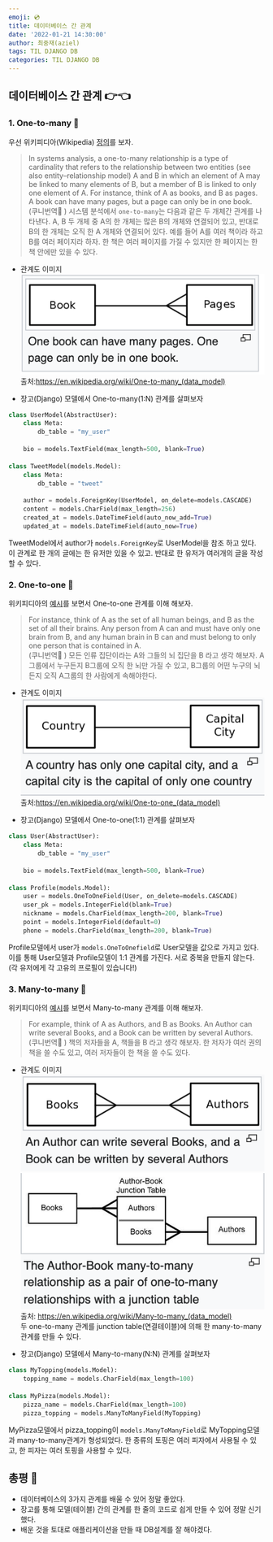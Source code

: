 ```yaml
---
emoji: 💿
title: 데이터베이스 간 관계
date: '2022-01-21 14:30:00'
author: 최중재(aziel)
tags: TIL DJANGO DB
categories: TIL DJANGO DB
---
```


## 데이터베이스 간 관계 👉👈

### 1. One-to-many 📗

우선 위키피디아(Wikipedia) [정의](<https://en.wikipedia.org/wiki/One-to-many_(data_model)>)를 보자.

> In systems analysis, a one-to-many relationship is a type of cardinality that refers to the relationship between two entities (see also entity–relationship model) A and B in which an element of A may be linked to many elements of B, but a member of B is linked to only one element of A. For instance, think of A as books, and B as pages. A book can have many pages, but a page can only be in one book.  
> (쿠니번역🤖 ) 시스템 분석에서 `one-to-many`는 다음과 같은 두 개체간 관계를 나타낸다. A, B 두 개체 중 A의 한 개체는 많은 B의 개체와 연결되어 있고, 반대로 B의 한 개체는 오직 한 A 개체와 연결되어 있다. 예를 들어 A를 여러 책이라 하고 B를 여러 페이지라 하자. 한 책은 여러 페이지를 가질 수 있지만 한 페이지는 한 책 안에만 있을 수 있다.

- 관계도 이미지
  ![one-to-many](./one-to-many.png)
  출처:https://en.wikipedia.org/wiki/One-to-many_(data_model)

- 장고(Django) 모델에서 One-to-many(1:N) 관계를 살펴보자

```python
class UserModel(AbstractUser):
    class Meta:
        db_table = "my_user"

    bio = models.TextField(max_length=500, blank=True)

class TweetModel(models.Model):
    class Meta:
        db_table = "tweet"
 
    author = models.ForeignKey(UserModel, on_delete=models.CASCADE)
    content = models.CharField(max_length=256)
    created_at = models.DateTimeField(auto_now_add=True)
    updated_at = models.DateTimeField(auto_now=True)
```

TweetModel에서 author가 `models.ForeignKey`로 UserModel을 참조 하고 있다. 이 관계로 한 개의 글에는 한 유저만 있을 수 있고. 반대로 한 유저가 여러개의 글을 작성할 수 있다.

### 2. One-to-one 🧠

위키피디아의 [예시](<https://en.wikipedia.org/wiki/One-to-one_(data_model)>)를 보면서 One-to-one 관계를 이해 해보자.

> For instance, think of A as the set of all human beings, and B as the set of all their brains. Any person from A can and must have only one brain from B, and any human brain in B can and must belong to only one person that is contained in A.  
> (쿠니번역🤖 ) 모든 인류 집단이라는 A와 그들의 뇌 집단을 B 라고 생각 해보자. A 그룹에서 누구든지 B그룹에 오직 한 뇌만 가질 수 있고, B그룹의 어떤 누구의 뇌든지 오직 A그룹의 한 사람에게 속해야한다.

- 관계도 이미지
  ![one-to-one](./one-to-one.png)
  출처:https://en.wikipedia.org/wiki/One-to-one_(data_model)

- 장고(Django) 모델에서 One-to-one(1:1) 관계를 살펴보자

```python
class User(AbstractUser):
    class Meta:
        db_table = "my_user"

    bio = models.TextField(max_length=500, blank=True)

class Profile(models.Model):
    user = models.OneToOneField(User, on_delete=models.CASCADE)
    user_pk = models.IntegerField(blank=True)
    nickname = models.CharField(max_length=200, blank=True)
    point = models.IntegerField(default=0)
    phone = models.CharField(max_length=200, blank=True)
```

Profile모델에서 user가 `models.OneToOnefield`로 User모델을 값으로 가지고 있다. 이를 통해 User모델과 Profile모델이 1:1 관계를 가진다. 서로 중복을 만들지 않는다. (각 유저에게 각 고유의 프로필이 있습니다!)

### 3. Many-to-many 🍕

위키피디아의 [예시](<https://en.wikipedia.org/wiki/Many-to-many_(data_model)>)를 보면서 Many-to-many 관계를 이해 해보자.

> For example, think of A as Authors, and B as Books. An Author can write several Books, and a Book can be written by several Authors.  
> (쿠니번역🤖 ) 책의 저자들을 A, 책들을 B 라고 생각 해보자. 한 저자가 여러 권의 책을 쓸 수도 있고, 여러 저자들이 한 책을 쓸 수도 있다.

- 관계도 이미지
  ![many-to-many1](./many-to-many1.png)  
  ![many-to-many2](./many-to-many2.png)
  출처: https://en.wikipedia.org/wiki/Many-to-many_(data_model)  
  두 one-to-many 관계를 junction table(연결테이블)에 의해 한 many-to-many 관계를 만들 수 있다.

- 장고(Django) 모델에서 Many-to-many(N:N) 관계를 살펴보자

```python
class MyTopping(models.Model):
    topping_name = models.CharField(max_length=100)

class MyPizza(models.Model):
    pizza_name = models.CharField(max_length=100)
    pizza_topping = models.ManyToManyField(MyTopping)
```

MyPizza모델에서 pizza_topping이 `models.ManyToManyField`로 MyTopping모델과 many-to-many관계가 형성되었다. 한 종류의 토핑은 여러 피자에서 사용될 수 있고, 한 피자는 여러 토핑을 사용할 수 있다.

## 총평 🍍

- 데이터베이스의 3가지 관계를 배울 수 있어 정말 좋았다.
- 장고를 통해 모델(테이블) 간의 관계를 한 줄의 코드로 쉽게 만들 수 있어 정말 신기했다.
- 배운 것을 토대로 애플리케이션을 만들 때 DB설계를 잘 해야겠다.

```toc

```
